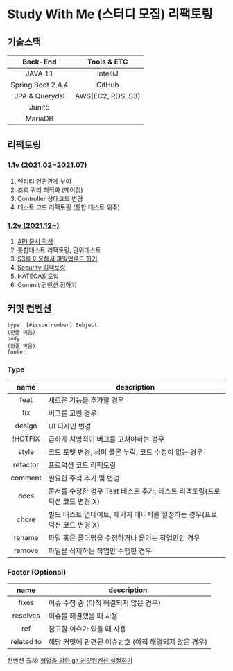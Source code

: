 # Study With Me (스터디 모집) 리팩토링

  
## 기술스택
|Back-End|Tools & ETC|
|:---:|:---:|
|JAVA 11|IntelliJ|
|Spring Boot 2.4.4|GitHub|
|JPA & Querydsl|AWS(EC2, RDS, S3)|
|Junit5||
|MariaDB||

## 리팩토링
### 1.1v (2021.02~2021.07)
1. 엔티티 연관관계 부여
2. 조회 쿼리 최적화 (페이징)
3. Controller 상태코드 변경
4. 테스트 코드 리팩토링 (통합 테스트 위주)

### [1.2v (2021.12~)](https://github.com/olivejua/refactoring-study_with_me/milestone/1)
1. [API 문서 작성](https://github.com/olivejua/refactoring-study_with_me/issues/11)
2. 통합테스트 리팩토링, 단위테스트
3. [S3를 이용해서 파일업로드 하기](https://github.com/olivejua/refactoring-study_with_me/issues/9)
4. [Security 리팩토링](https://github.com/olivejua/refactoring-study_with_me/issues/10)
5. HATEOAS 도입
6. Commit 컨벤션 정하기


## 커밋 컨벤션
```
type: [#issue number] Subject
(한줄 띄움)
body
(한줄 띄움)
footer
```
### Type
|name|description|
|:----:|-----------|
|feat|새로운 기능을 추가할 경우| 
|fix|버그를 고친 경우|
|design|UI 디자인 변경|  
|!HOTFIX|급하게 치명적인 버그를 고쳐야하는 경우| 
|style|코드 포맷 변경, 세미 콜론 누락, 코드 수정이 없는 경우| 
|refactor|프로덕션 코드 리팩토링| 
|comment|필요한 주석 추가 및 변경| 
|docs|문서를 수정한 경우 Test 테스트 추가, 테스트 리팩토링(프로덕션 코드 변경 X)| 
|chore|빌드 태스트 업데이트, 패키지 매니저를 설정하는 경우(프로덕션 코드 변경 X)| 
|rename|파일 혹은 폴더명을 수정하거나 옮기는 작업만인 경우| 
|remove|파일을 삭제하는 작업만 수행한 경우|

### Footer (Optional)
|name|description|
|:----:|-----------|
|fixes|이슈 수정 중 (아직 해결되지 않은 경우)|
|resolves|이슈를 해결했을 때 사용|
|ref|참고할 이슈가 있을 때 사용|
|related to|해당 커밋에 관련된 이슈번호 (아직 해결되지 않은 경우)|

컨벤션 출처: [협업을 위한 git 커밋컨벤션 설정하기](https://overcome-the-limits.tistory.com/entry/%ED%98%91%EC%97%85-%ED%98%91%EC%97%85%EC%9D%84-%EC%9C%84%ED%95%9C-%EA%B8%B0%EB%B3%B8%EC%A0%81%EC%9D%B8-git-%EC%BB%A4%EB%B0%8B%EC%BB%A8%EB%B2%A4%EC%85%98-%EC%84%A4%EC%A0%95%ED%95%98%EA%B8%B0)
